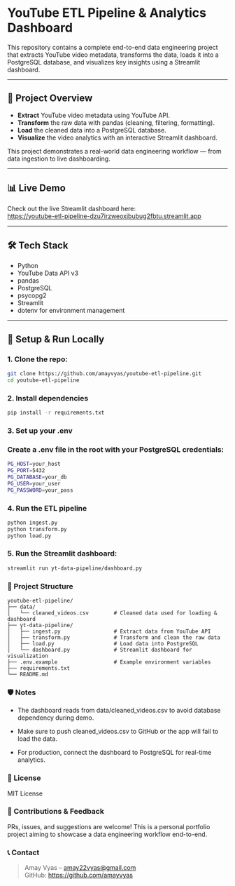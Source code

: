 # YouTube ETL Pipeline & Analytics Dashboard

This repository contains a complete end-to-end data engineering project that extracts YouTube video metadata, transforms the data, loads it into a PostgreSQL database, and visualizes key insights using a Streamlit dashboard.

---

## 🚀 Project Overview

- **Extract** YouTube video metadata using YouTube API.
- **Transform** the raw data with pandas (cleaning, filtering, formatting).
- **Load** the cleaned data into a PostgreSQL database.
- **Visualize** the video analytics with an interactive Streamlit dashboard.

This project demonstrates a real-world data engineering workflow — from data ingestion to live dashboarding.

---

## 📊 Live Demo

Check out the live Streamlit dashboard here:  
https://youtube-etl-pipeline-dzu7irzweoxjbubug2fbtu.streamlit.app

---

## 🛠️ Tech Stack

- Python
- YouTube Data API v3
- pandas
- PostgreSQL
- psycopg2
- Streamlit
- dotenv for environment management

---

## 📝 Setup & Run Locally

### 1. Clone the repo:
   ```bash
   git clone https://github.com/amayvyas/youtube-etl-pipeline.git
   cd youtube-etl-pipeline
   ```

### 2. Install dependencies

```bash
pip install -r requirements.txt
```

### 3. Set up your .env
### Create a .env file in the root with your PostgreSQL credentials:

```bash
PG_HOST=your_host
PG_PORT=5432
PG_DATABASE=your_db
PG_USER=your_user
PG_PASSWORD=your_pass
```

### 4. Run the ETL pipeline

```bash
python ingest.py
python transform.py
python load.py
```

### 5. Run the Streamlit dashboard:

```bash
streamlit run yt-data-pipeline/dashboard.py
```

### 📂 Project Structure

``` 
youtube-etl-pipeline/
├── data/
│   └── cleaned_videos.csv        # Cleaned data used for loading & dashboard
├── yt-data-pipeline/
│   ├── ingest.py                 # Extract data from YouTube API
│   ├── transform.py              # Transform and clean the raw data
│   ├── load.py                   # Load data into PostgreSQL
│   └── dashboard.py              # Streamlit dashboard for visualization
├── .env.example                  # Example environment variables
├── requirements.txt
└── README.md
```

### 🛡️ Notes
 - The dashboard reads from data/cleaned_videos.csv to avoid database dependency during demo.

 - Make sure to push cleaned_videos.csv to GitHub or the app will fail to load the data.

 - For production, connect the dashboard to PostgreSQL for real-time analytics.

### 📜 License
MIT License

### 🤝 Contributions & Feedback
PRs, issues, and suggestions are welcome!
This is a personal portfolio project aiming to showcase a data engineering workflow end-to-end.

### 📞 Contact
> Amay Vyas – amay22vyas@gmail.com <br>
> GitHub: https://github.com/amayvyas
